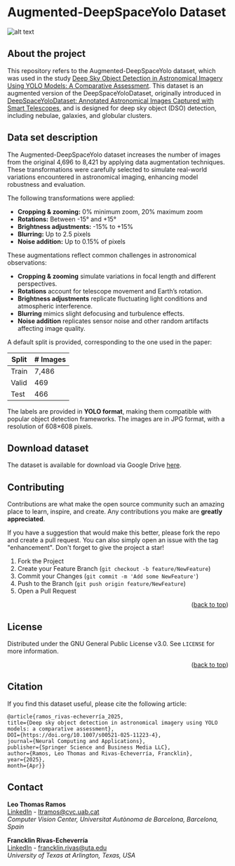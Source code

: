 # Augmented-DeepSpaceYolo Dataset

![alt text](sample.png)

## About the project

This repository refers to the Augmented-DeepSpaceYolo dataset, which was used in the study [Deep Sky Object Detection in Astronomical Imagery Using YOLO Models: A Comparative Assessment](#). This dataset is an augmented version of the DeepSpaceYoloDataset, originally introduced in [DeepSpaceYoloDataset: Annotated Astronomical Images Captured with Smart Telescopes](https://www.mdpi.com/2306-5729/9/1/12), and is designed for deep sky object (DSO) detection, including nebulae, galaxies, and globular clusters.

## Data set description

The Augmented-DeepSpaceYolo dataset increases the number of images from the original 4,696 to 8,421 by applying data augmentation techniques. These transformations were carefully selected to simulate real-world variations encountered in astronomical imaging, enhancing model robustness and evaluation.

The following transformations were applied:

* **Cropping & zooming:** 0% minimum zoom, 20% maximum zoom
* **Rotations:** Between -15° and +15°
* **Brightness adjustments:** -15% to +15%
* **Blurring:** Up to 2.5 pixels
* **Noise addition:** Up to 0.15% of pixels

These augmentations reflect common challenges in astronomical observations:

* **Cropping & zooming** simulate variations in focal length and different perspectives.
* **Rotations** account for telescope movement and Earth’s rotation.
* **Brightness adjustments** replicate fluctuating light conditions and atmospheric interference.
* **Blurring** mimics slight defocusing and turbulence effects.
* **Noise addition** replicates sensor noise and other random artifacts affecting image quality.

A default split is provided, corresponding to the one used in the paper:

| Split        | # Images   |
|----------------|----------|
| Train       | 7,486   |
| Valid   | 469  |
| Test           | 466  |

The labels are provided in **YOLO format**, making them compatible with popular object detection frameworks. The images are in JPG format, with a resolution of 608×608 pixels.

## Download dataset

The dataset is available for download via Google Drive [here](https://drive.google.com/drive/folders/1HY_Xkc_tCFEVVOWdh_CSSgs5n_m1fGVb?usp=sharing).
<!-- CONTRIBUTING -->
## Contributing

Contributions are what make the open source community such an amazing place to learn, inspire, and create. Any contributions you make are **greatly appreciated**.

If you have a suggestion that would make this better, please fork the repo and create a pull request. You can also simply open an issue with the tag "enhancement".
Don't forget to give the project a star!

1. Fork the Project
2. Create your Feature Branch (`git checkout -b feature/NewFeature`)
3. Commit your Changes (`git commit -m 'Add some NewFeature'`)
4. Push to the Branch (`git push origin feature/NewFeature`)
5. Open a Pull Request

<p align="right">(<a href="#top">back to top</a>)</p>

<!-- LICENSE -->
## License

Distributed under the GNU General Public License v3.0. See `LICENSE` for more information.

<p align="right">(<a href="#top">back to top</a>)</p>

<!-- CITAITON -->
## Citation

If you find this dataset useful, please cite the following article:

```
@article{ramos_rivas-echeverría_2025,
title={Deep sky object detection in astronomical imagery using YOLO models: a comparative assessment},
DOI={https://doi.org/10.1007/s00521-025-11223-4},
journal={Neural Computing and Applications},
publisher={Springer Science and Business Media LLC},
author={Ramos, Leo Thomas and Rivas-Echeverría, Francklin},
year={2025},
month={Apr}}
```
<!-- CONTACT -->
## Contact

**Leo Thomas Ramos**  
[LinkedIn](https://www.linkedin.com/in/leo-thomas-ramos/) - ltramos@cvc.uab.cat  
*Computer Vision Center, Universitat Autònoma de Barcelona, Barcelona, Spain*  

**Francklin Rivas-Echeverría**  
[LinkedIn](https://www.linkedin.com/in/francklin-rivas-echeverria-514180144/) - francklin.rivas@uta.edu  
*University of Texas at Arlington, Texas, USA*  


